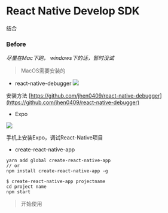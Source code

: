 # React Native Develop SDK

结合 

### Before

*尽量在Mac下跑， windows下的话，暂时没试*


> MacOS需要安装的

* react-native-debugger
![](http://oxzz0e76z.bkt.clouddn.com/100609.png)

安装方法 [https://github.com/jhen0409/react-native-debugger](https://github.com/jhen0409/react-native-debugger)

* Expo

![](http://oxzz0e76z.bkt.clouddn.com/100729.png)

手机上安装Expo，调试React-Native项目

* create-react-native-app

```
yarn add global create-react-native-app
// or 
npm install create-react-native-app -g

$ create-react-native-app projectname
cd project name
npm start
```


> 开始使用


